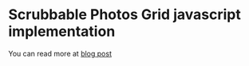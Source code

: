 Scrubbable Photos Grid javascript implementation
===============

You can read more at [blog post]()